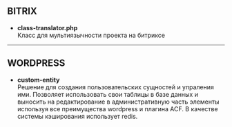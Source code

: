 ## BITRIX
- **class-translator.php**<br>
Класс для мультиязычности проекта на битриксе
------------
## WORDPRESS
- **custom-entity**<br>
Решение для создания пользовательских сущностей и упраления ими. Позволяет использовать свои таблицы в базе данных и выносить на редактирование в административную часть элементы используя все преимущества wordpress и плагина ACF. В качестве системы кэширования использует redis.